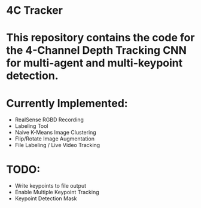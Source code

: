 # 4C Tracker
# This repository contains the code for the 4-Channel Depth Tracking CNN for multi-agent and multi-keypoint detection.

# Currently Implemented:
- RealSense RGBD Recording
- Labeling Tool
- Naive K-Means Image Clustering
- Flip/Rotate Image Augmentation
- File Labeling / Live Video Tracking

# TODO:
- Write keypoints to file output
- Enable Multiple Keypoint Tracking
- Keypoint Detection Mask
